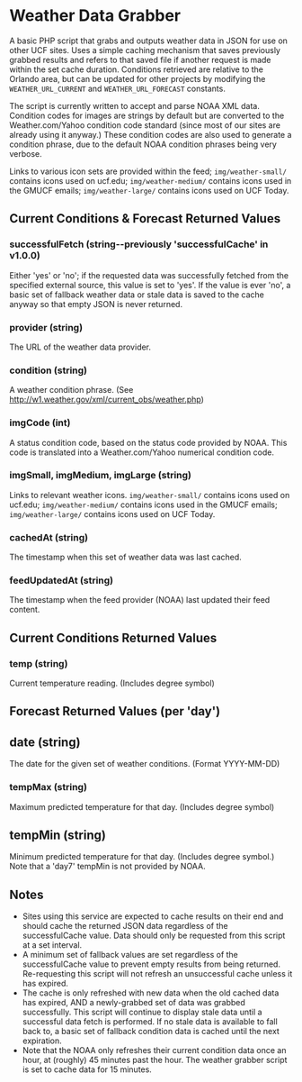 # Weather Data Grabber

A basic PHP script that grabs and outputs weather data in JSON for use on other UCF sites.
Uses a simple caching mechanism that saves previously grabbed results and
refers to that saved file if another request is made within the set cache duration.
Conditions retrieved are relative to the Orlando area, but can be updated for other projects 
by modifying the `WEATHER_URL_CURRENT` and `WEATHER_URL_FORECAST` constants.

The script is currently written to accept and parse NOAA XML data.  Condition codes for images
are strings by default but are converted to the Weather.com/Yahoo condition code standard
(since most of our sites are already using it anyway.)  These condition codes are also used 
to generate a condition phrase, due to the default NOAA condition phrases being very verbose.

Links to various icon sets are provided within the feed; `img/weather-small/` contains icons used
on ucf.edu; `img/weather-medium/` contains icons used in the GMUCF emails; `img/weather-large/` 
contains icons used on UCF Today.


## Current Conditions & Forecast Returned Values

### successfulFetch (string--previously 'successfulCache' in v1.0.0)
Either 'yes' or 'no'; if the requested data was successfully fetched from the specified external source,
this value is set to 'yes'. If the value is ever 'no', a basic set of fallback weather data or stale data 
is saved to the cache anyway so that empty JSON is never returned.

### provider (string)
The URL of the weather data provider.

### condition (string)
A weather condition phrase. (See http://w1.weather.gov/xml/current_obs/weather.php)

### imgCode (int)
A status condition code, based on the status code provided by NOAA.  This code is translated
into a Weather.com/Yahoo numerical condition code.

### imgSmall, imgMedium, imgLarge (string)
Links to relevant weather icons.  `img/weather-small/` contains icons used on ucf.edu; 
`img/weather-medium/` contains icons used in the GMUCF emails; `img/weather-large/` contains icons 
used on UCF Today.

### cachedAt (string)
The timestamp when this set of weather data was last cached.

### feedUpdatedAt (string)
The timestamp when the feed provider (NOAA) last updated their feed content.


## Current Conditions Returned Values

### temp (string)
Current temperature reading. (Includes degree symbol)


## Forecast Returned Values (per 'day')

## date (string)
The date for the given set of weather conditions. (Format YYYY-MM-DD)

### tempMax (string)
Maximum predicted temperature for that day. (Includes degree symbol)

## tempMin (string)
Minimum predicted temperature for that day. (Includes degree symbol.)  Note that a 'day7' tempMin 
is not provided by NOAA.


## Notes
* Sites using this service are expected to cache results on their end and should cache the returned 
JSON data regardless of the successfulCache value.  Data should only be requested from this script at 
a set interval.
* A minimum set of fallback values are set regardless of the successfulCache value to 
prevent empty results from being returned.  Re-requesting this script will not refresh an unsuccessful 
cache unless it has expired.
* The cache is only refreshed with new data when the old cached data has expired, AND a newly-grabbed 
set of data was grabbed successfully.  This script will continue to display stale data until a 
successful data fetch is performed.  If no stale data is available to fall back to, a basic set of
fallback condition data is cached until the next expiration.
* Note that the NOAA only refreshes their current condition data once an hour, at (roughly) 45 
minutes past the hour.  The weather grabber script is set to cache data for 15 minutes.